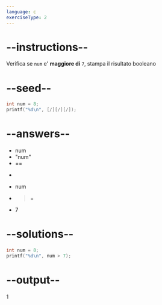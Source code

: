```yaml
---
language: c
exerciseType: 2
---
```


# --instructions--

Verifica se `num` e' **maggiore di** `7`, stampa il risultato booleano

# --seed--

```c
int num = 8;
printf("%d\n", [/][/][/]);
```

# --answers--

- num
- "num"
-  == 
-  > 
- num
-  >= 
- 7

# --solutions--

```c
int num = 8;
printf("%d\n", num > 7);
```

# --output--

1
